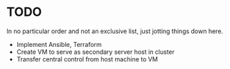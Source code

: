 # TODO

In no particular order and not an exclusive list, just jotting things down here.

- Implement Ansible, Terraform
- Create VM to serve as secondary server host in cluster
- Transfer central control from host machine to VM
